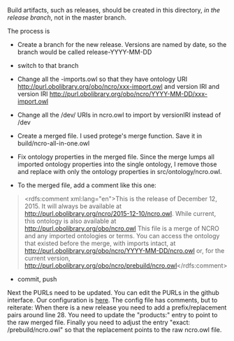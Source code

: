 Build artifacts, such as releases, should be created in this directory, *in the release branch*, not in the master branch.

The process is

- Create a branch for the new release. Versions are named by date, so the branch would be called release-YYYY-MM-DD

- switch to that branch

- Change all the -imports.owl so that they have ontology URI http://purl.obolibrary.org/obo/ncro/xxx-import.owl and version IRI and version IRI http://purl.obolibrary.org/obo/ncro/YYYY-MM-DD/xxx-import.owl

- Change all the /dev/ URIs in ncro.owl to import by versionIRI instead of /dev

- Create a merged file. I used protege's merge function. Save it in build/ncro-all-in-one.owl

- Fix ontology properties in the merged file. Since the merge lumps all imported ontology properties into the single ontology, I remove those and replace with only the ontology properties in src/ontology/ncro.owl. 

- To the merged file, add a comment like this one:
><rdfs:comment xml:lang="en">This is the release of December 12, 2015. It will always be available at http://purl.obolibrary.org/ncro/2015-12-10/ncro.owl. While current, this ontology is also available at http://purl.obolibrary.org/obo/ncro.owl
> This file is a merge of NCRO and any imported ontologies or terms. You can access the ontology that existed before the merge, with imports intact, at http://purl.obolibrary.org/obo/ncro/YYYY-MM-DD/ncro.owl or, for the current version, http://purl.obolibrary.org/obo/ncro/prebuild/ncro.owl</rdfs:comment>

- commit,  push

Next the PURLs need to be updated. You can edit the PURLs in the github interface. Our configuration is [here](https://github.com/OBOFoundry/purl.obolibrary.org/blob/master/config/ncro.yml). 
The config file has comments, but to reiterate: When there is a new release you need to add a prefix/replacement pairs around line 28. You need to update the "products:" entry to point to the raw merged file. Finally you need to adjust the entry "exact: /prebuild/ncro.owl" so that the replacement points to the raw ncro.owl file.